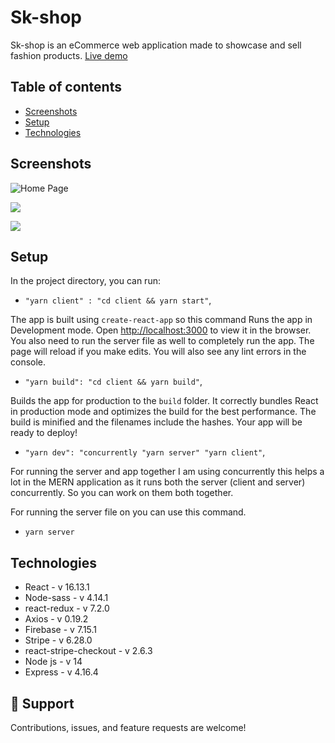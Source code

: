 # Sk-shop

Sk-shop is an eCommerce web application made to showcase and sell fashion products.
[Live demo](https://shop-king.herokuapp.com/)

## Table of contents
* [Screenshots](#screenshots)
* [Setup](#setup)
* [Technologies](#technologies)

## Screenshots

![Home Page](https://res.cloudinary.com/dc3sys5cl/image/upload/v1600428744/medium_Image_1_3d1bedbd00.png)

![](https://res.cloudinary.com/dc3sys5cl/image/upload/v1600428745/medium_Image_3_576937a773.png)

![](https://res.cloudinary.com/dc3sys5cl/image/upload/v1600428741/medium_Image_2_d9f5ba83e8.png)

## Setup

In the project directory, you can run:

* `"yarn client" : "cd client && yarn start"`,

The app is built using `create-react-app` so this command Runs the app in Development mode. Open [http://localhost:3000](http://localhost:3000) to view it in the browser. You also need to run the server file as well to completely run the app. The page will reload if you make edits.
You will also see any lint errors in the console.

* `"yarn build": "cd client && yarn build"`,

Builds the app for production to the `build` folder. It correctly bundles React in production mode and optimizes the build for the best performance. The build is minified and the filenames include the hashes. Your app will be ready to deploy!


* `"yarn dev": "concurrently "yarn server" "yarn client"`,

For running the server and app together I am using concurrently this helps a lot in the MERN application as it runs both the server (client and server) concurrently. So you can work on them both together.

For running the server file on you can use this command. 
* `yarn server`

## Technologies

- React - v 16.13.1
- Node-sass - v 4.14.1
- react-redux - v 7.2.0
- Axios - v 0.19.2
- Firebase - v 7.15.1
- Stripe - v 6.28.0
- react-stripe-checkout - v 2.6.3
- Node js - v 14
- Express - v 4.16.4

## 🤝 Support

Contributions, issues, and feature requests are welcome!